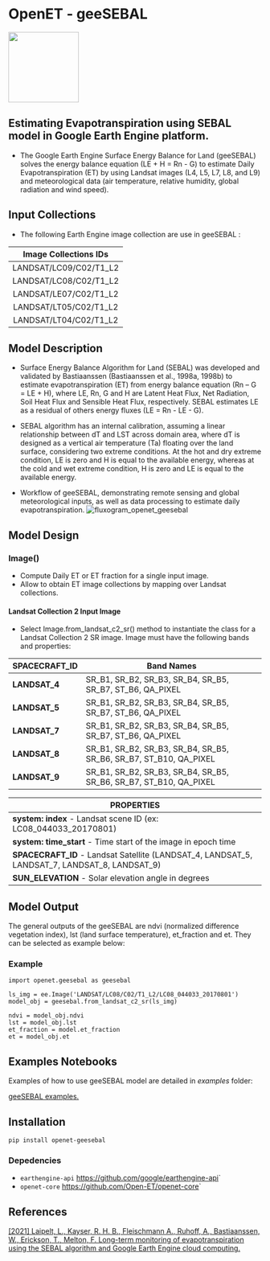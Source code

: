 OpenET - geeSEBAL
=================

<img src="https://github.com/et-brasil/geeSEBAL/blob/master/Images/geeSEBAL_logo_update_cut.png?raw=true" width="140">

## Estimating Evapotranspiration using SEBAL model in Google Earth Engine platform.

* The Google Earth Engine Surface Energy Balance for Land (geeSEBAL) solves the energy balance equation (LE + H = Rn - G) to estimate Daily Evapotranspiration (ET) by using Landsat images (L4, L5, L7, L8, and L9) and meteorological data (air temperature, relative humidity, global radiation and wind speed).

## Input Collections
* The following Earth Engine image collection are use in geeSEBAL :

| Image Collections IDs  |
|:----------------------:|
| LANDSAT/LC09/C02/T1_L2 |
| LANDSAT/LC08/C02/T1_L2 |
| LANDSAT/LE07/C02/T1_L2 |
| LANDSAT/LT05/C02/T1_L2 |
| LANDSAT/LT04/C02/T1_L2 | 

## Model Description
* Surface Energy Balance Algorithm for Land (SEBAL) was developed and validated by Bastiaanssen (Bastiaanssen et al., 1998a, 1998b) to estimate evapotranspiration (ET) from energy balance equation (Rn – G = LE + H), where LE, Rn, G and H are Latent Heat Flux, Net Radiation, Soil Heat Flux and Sensible Heat Flux, respectively. SEBAL estimates LE as a residual of others energy fluxes (LE = Rn - LE - G).

* SEBAL algorithm has an internal calibration, assuming a linear relationship between dT and LST across domain area, where dT is designed as a vertical air temperature (Ta) floating over the land surface, considering two extreme conditions. At the hot and dry extreme condition, LE is zero and H is equal to the available energy, whereas at the cold and wet extreme condition, H is zero and LE is equal to the available energy.

* Workflow of geeSEBAL, demonstrating remote sensing and global meteorological inputs, as well as data processing to estimate daily evapotranspiration.
![fluxogram_openet_geesebal](https://user-images.githubusercontent.com/45111381/127649854-db066c12-8eb4-497c-8a4b-bed1791117d2.jpg)

## Model Design

###  Image()

* Compute Daily ET or ET fraction for a single input image.
* Allow to obtain ET image collections by mapping over  Landsat collections.

#### Landsat Collection 2 Input Image

* Select Image.from_landsat_c2_sr() method to instantiate the class for a Landsat Collection 2 SR image. Image must have the following bands and properties:

| SPACECRAFT_ID | Band Names                                                         |
|---------------|--------------------------------------------------------------------|
| **LANDSAT_4** | SR_B1, SR_B2, SR_B3, SR_B4, SR_B5, SR_B7, ST_B6, QA_PIXEL          |           
| **LANDSAT_5** | SR_B1, SR_B2, SR_B3, SR_B4, SR_B5, SR_B7, ST_B6, QA_PIXEL          | 
| **LANDSAT_7** | SR_B1, SR_B2, SR_B3, SR_B4, SR_B5, SR_B7, ST_B6, QA_PIXEL          | 
| **LANDSAT_8** | SR_B1, SR_B2, SR_B3, SR_B4, SR_B5, SR_B6, SR_B7, ST_B10, QA_PIXEL  | 
| **LANDSAT_9** | SR_B1, SR_B2, SR_B3, SR_B4, SR_B5, SR_B6, SR_B7, ST_B10, QA_PIXEL  | 

| PROPERTIES                                                                                    |
|-----------------------------------------------------------------------------------------------|
| **system: index** - Landsat scene ID (ex: LC08_044033_20170801)                               |
| **system: time_start** -  Time start of the image in epoch time                               |
| **SPACECRAFT_ID** - Landsat Satellite (LANDSAT_4, LANDSAT_5, LANDSAT_7, LANDSAT_8, LANDSAT_9) |
| **SUN_ELEVATION** -  Solar elevation angle in degrees                                         |

## Model Output

The general outputs of the geeSEBAL are ndvi (normalized difference vegetation index), lst (land surface temperature), et_fraction and et. They can be selected as example below:

### Example
	import openet.geesebal as geesebal
	
	ls_img = ee.Image('LANDSAT/LC08/C02/T1_L2/LC08_044033_20170801')
	model_obj = geesebal.from_landsat_c2_sr(ls_img)

	ndvi = model_obj.ndvi
	lst = model_obj.lst
	et_fraction = model.et_fraction
	et = model_obj.et

## Examples Notebooks

Examples of how to use geeSEBAL model are detailed in *examples*  folder:

[geeSEBAL examples.](https://github.com/et-brasil/openet-geesebal/blob/main/examples "Examples")

## Installation
	pip install openet-geesebal

### Depedencies
 * `earthengine-api` <https://github.com/google/earthengine-api>`
 * `openet-core` <https://github.com/Open-ET/openet-core>`
                
## References

[[2021] Laipelt, L., Kayser, R. H. B., Fleischmann A., Ruhoff, A., Bastiaanssen, W., Erickson, T., Melton, F. Long-term monitoring of evapotranspiration using the SEBAL algorithm and Google Earth Engine cloud computing.](https://doi.org/10.1016/j.isprsjprs.2021.05.018)
